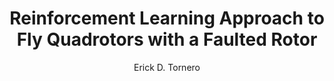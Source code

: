 ---
paperId: 20
author: Erick D. Tornero
publicationauthor: Tornero, E. D.
title: Reinforcement Learning Approach to Fly Quadrotors with a Faulted Rotor
pitch: https://slideslive.com/38922590/reinforcement-learning-approach-to-fly-quadcopters-with-a-faulted-rotor?ref=folder-78029
pdf: Oral_Tornero_Erick.pdf
poster: --
alt: --
type: Oral
topic: Robotics
link: https://doi.org/10.52591/lxai2019120838
conference: neurips
year: 2019
tags: neurips-2019-op
location: Vancouver, Canada
---